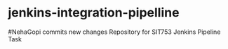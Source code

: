 # jenkins-integration-pipelline
#NehaGopi commits new changes
Repository for SIT753 Jenkins Pipeline Task
